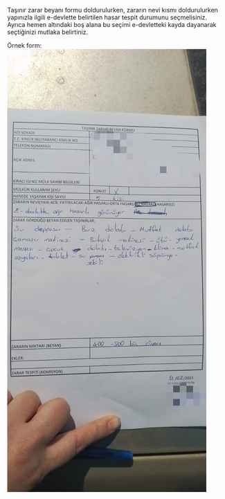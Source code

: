 Taşınır zarar beyanı formu doldurulurken, zararın nevi kısmı doldurulurken yapınızla ilgili e-devlette belirtilen hasar tespit durumunu seçmelisiniz.  
Ayrıca hemen altındaki boş alana bu seçimi e-devletteki kayda dayanarak seçtiğinizi mutlaka belirtiniz.  
  
Örnek form:  
![](https://github.com/symbuzzer/samandag-deprem/blob/main/i%C3%A7erikler/resim-taşınır-zarar-formu.jpg?raw=true)  
